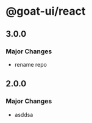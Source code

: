# @goat-ui/react

## 3.0.0

### Major Changes

- rename repo

## 2.0.0

### Major Changes

- asddsa

